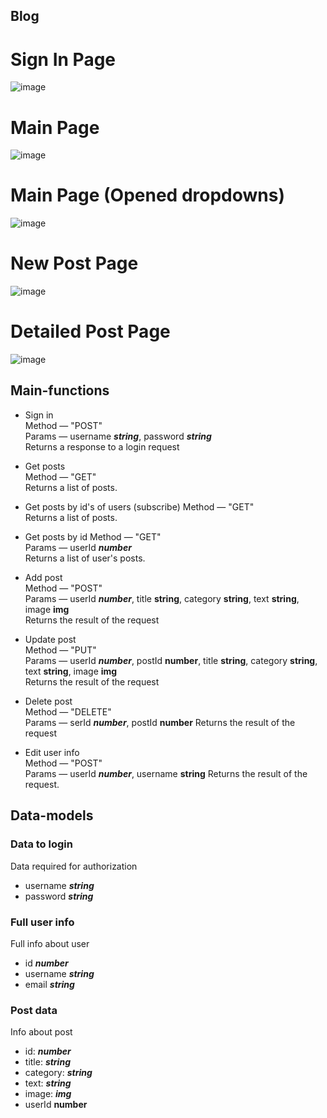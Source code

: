 ## Blog
# Sign In Page
![image](https://user-images.githubusercontent.com/79360817/222148754-2dc42629-40ad-46bb-a12e-14a5f1f23e3f.png)

# Main Page
![image](https://user-images.githubusercontent.com/79360817/222148784-c56046a3-773d-42d8-82ac-8c10dd5cb8ff.png)

# Main Page (Opened dropdowns)
![image](https://user-images.githubusercontent.com/79360817/222148799-be1c779b-81cb-45cf-b433-9dd9d3cb466a.png)

# New Post Page
![image](https://user-images.githubusercontent.com/79360817/222148819-cc4377e4-18a8-4b86-82d5-b590209011c9.png)

# Detailed Post Page
![image](https://user-images.githubusercontent.com/79360817/222148830-d0a896fc-0a68-468f-a2dd-1846e4ca466e.png)

## Main-functions
- Sign in  
  Method — "POST"  
  Params — username ___string___, password ___string___  
  Returns a response to a login request  

- Get posts  
  Method — "GET"    
  Returns a list of posts.
  
- Get posts by id's of users (subscribe)
  Method — "GET"    
  Returns a list of posts.

- Get posts by id
  Method — "GET"  
  Params — userId ___number___  
  Returns a list of user's posts.  

- Add post  
  Method — "POST"  
  Params — userId ___number___, title __string__, category __string__, text __string__, image __img__  
  Returns the result of the request  

- Update post  
  Method — "PUT"  
  Params — userId ___number___, postId __number__, title __string__, category __string__, text __string__, image __img__   
  Returns the result of the request 

- Delete post  
  Method — "DELETE"  
  Params — serId ___number___, postId __number__
  Returns the result of the request
  
- Edit user info  
  Method — "POST"  
  Params — userId ___number___, username __string__ 
  Returns the result of the request. 


## Data-models


### Data to login  
Data required for authorization
- username ___string___
- password ___string___


### Full user info
Full info about user
- id ___number___
- username ___string___
- email ___string___


### Post data
Info about post
- id: ___number___
- title: ___string___
- category: ___string___
- text: ___string___
- image: ___img___
- userId __number__
